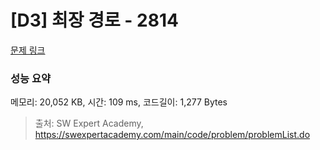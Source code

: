 # [D3] 최장 경로 - 2814 

[문제 링크](https://swexpertacademy.com/main/code/problem/problemDetail.do?contestProbId=AV7GOPPaAeMDFAXB) 

### 성능 요약

메모리: 20,052 KB, 시간: 109 ms, 코드길이: 1,277 Bytes



> 출처: SW Expert Academy, https://swexpertacademy.com/main/code/problem/problemList.do